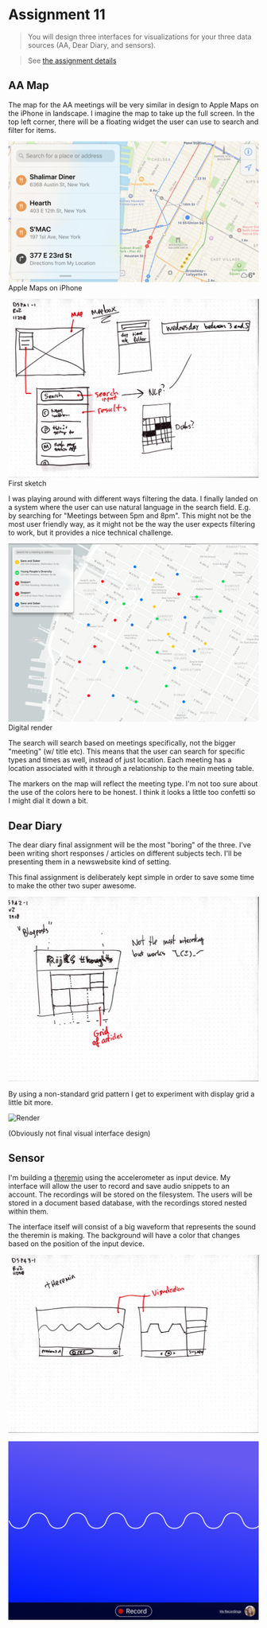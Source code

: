 # Assignment 11

> You will design three interfaces for visualizations for your three data sources (AA, Dear Diary, and sensors).

> See [the assignment details](https://github.com/visualizedata/data-structures/blob/master/assignments/weekly_assignment_11.md)

## AA Map

The map for the AA meetings will be very similar in design to Apple Maps on the iPhone in landscape. I imagine the map to take up the full screen. In the top left corner, there will be a floating widget the user can use to search and filter for items.

![Landscape maps](./1_maps.jpeg)  
Apple Maps on iPhone

![Sketch](./1_sketch.jpg)  
First sketch

I was playing around with different ways filtering the data. I finally landed on a system where the user can use natural language in the search field. E.g. by searching for "Meetings between 5pm and 8pm". This might not be the most user friendly way, as it might not be the way the user expects filtering to work, but it provides a nice technical challenge.

![Render](./1_render.png)  
Digital render

The search will search based on meetings specifically, not the bigger "meeting" (w/ title etc). This means that the user can search for specific types and times as well, instead of just location. Each meeting has a location associated with it through a relationship to the main meeting table.

The markers on the map will reflect the meeting type. I'm not too sure about the use of the colors here to be honest. I think it looks a little too confetti so I might dial it down a bit.

## Dear Diary

The dear diary final assignment will be the most "boring" of the three. I've been writing short responses / articles on different subjects tech. I'll be presenting them in a newswebsite kind of setting.

This final assignment is deliberately kept simple in order to save some time to make the other two super awesome.

![Sketch](./2_sketch.jpg)

By using a non-standard grid pattern I get to experiment with display grid a little bit more.

![Render](./2_render.jpg)

(Obviously not final visual interface design)

## Sensor

I'm building a [theremin](https://en.wikipedia.org/wiki/Theremin) using the accelerometer as input device. My interface will allow the user to record and save audio snippets to an account. The recordings will be stored on the filesystem. The users will be stored in a document based database, with the recordings stored nested within them.

The interface itself will consist of a big waveform that represents the sound the theremin is making. The background will have a color that changes based on the position of the input device.

![Sketch](./3_sketch.jpg)

![Render](./3_render.png)
